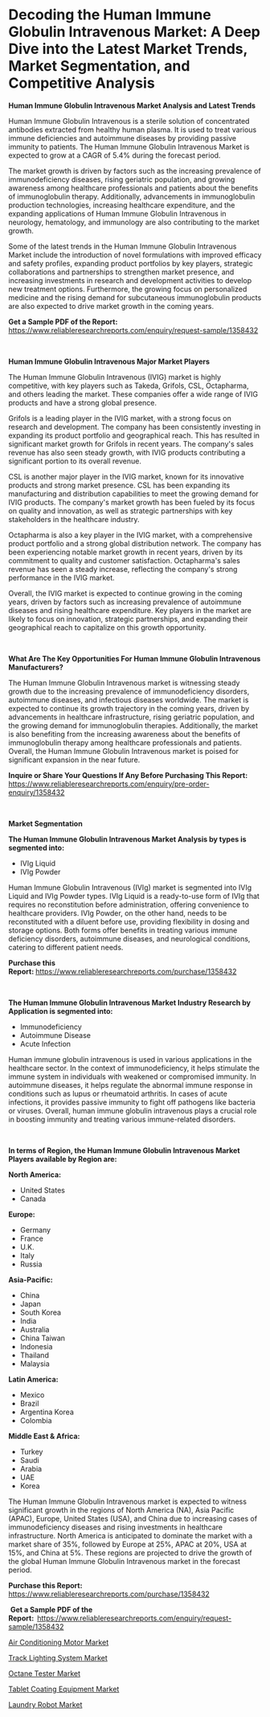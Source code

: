<p><h1>Decoding the Human Immune Globulin Intravenous Market: A Deep Dive into the Latest Market Trends, Market Segmentation, and Competitive Analysis</h1></p><p><strong>Human Immune Globulin Intravenous Market Analysis and Latest Trends</strong></p>
<p><p>Human Immune Globulin Intravenous is a sterile solution of concentrated antibodies extracted from healthy human plasma. It is used to treat various immune deficiencies and autoimmune diseases by providing passive immunity to patients. The Human Immune Globulin Intravenous Market is expected to grow at a CAGR of 5.4% during the forecast period. </p><p>The market growth is driven by factors such as the increasing prevalence of immunodeficiency diseases, rising geriatric population, and growing awareness among healthcare professionals and patients about the benefits of immunoglobulin therapy. Additionally, advancements in immunoglobulin production technologies, increasing healthcare expenditure, and the expanding applications of Human Immune Globulin Intravenous in neurology, hematology, and immunology are also contributing to the market growth.</p><p>Some of the latest trends in the Human Immune Globulin Intravenous Market include the introduction of novel formulations with improved efficacy and safety profiles, expanding product portfolios by key players, strategic collaborations and partnerships to strengthen market presence, and increasing investments in research and development activities to develop new treatment options. Furthermore, the growing focus on personalized medicine and the rising demand for subcutaneous immunoglobulin products are also expected to drive market growth in the coming years.</p></p>
<p><strong>Get a Sample PDF of the Report:&nbsp;</strong> <a href="https://www.reliableresearchreports.com/enquiry/request-sample/1358432">https://www.reliableresearchreports.com/enquiry/request-sample/1358432</a></p>
<p>&nbsp;</p>
<p><strong>Human Immune Globulin Intravenous Major Market Players</strong></p>
<p><p>The Human Immune Globulin Intravenous (IVIG) market is highly competitive, with key players such as Takeda, Grifols, CSL, Octapharma, and others leading the market. These companies offer a wide range of IVIG products and have a strong global presence. </p><p>Grifols is a leading player in the IVIG market, with a strong focus on research and development. The company has been consistently investing in expanding its product portfolio and geographical reach. This has resulted in significant market growth for Grifols in recent years. The company's sales revenue has also seen steady growth, with IVIG products contributing a significant portion to its overall revenue.</p><p>CSL is another major player in the IVIG market, known for its innovative products and strong market presence. CSL has been expanding its manufacturing and distribution capabilities to meet the growing demand for IVIG products. The company's market growth has been fueled by its focus on quality and innovation, as well as strategic partnerships with key stakeholders in the healthcare industry.</p><p>Octapharma is also a key player in the IVIG market, with a comprehensive product portfolio and a strong global distribution network. The company has been experiencing notable market growth in recent years, driven by its commitment to quality and customer satisfaction. Octapharma's sales revenue has seen a steady increase, reflecting the company's strong performance in the IVIG market.</p><p>Overall, the IVIG market is expected to continue growing in the coming years, driven by factors such as increasing prevalence of autoimmune diseases and rising healthcare expenditure. Key players in the market are likely to focus on innovation, strategic partnerships, and expanding their geographical reach to capitalize on this growth opportunity.</p></p>
<p>&nbsp;</p>
<p><strong>What Are The Key Opportunities For Human Immune Globulin Intravenous Manufacturers?</strong></p>
<p><p>The Human Immune Globulin Intravenous market is witnessing steady growth due to the increasing prevalence of immunodeficiency disorders, autoimmune diseases, and infectious diseases worldwide. The market is expected to continue its growth trajectory in the coming years, driven by advancements in healthcare infrastructure, rising geriatric population, and the growing demand for immunoglobulin therapies. Additionally, the market is also benefiting from the increasing awareness about the benefits of immunoglobulin therapy among healthcare professionals and patients. Overall, the Human Immune Globulin Intravenous market is poised for significant expansion in the near future.</p></p>
<p><strong>Inquire or Share Your Questions If Any Before Purchasing This Report:</strong> <a href="https://www.reliableresearchreports.com/enquiry/pre-order-enquiry/1358432">https://www.reliableresearchreports.com/enquiry/pre-order-enquiry/1358432</a></p>
<p>&nbsp;</p>
<p><strong>Market Segmentation</strong></p>
<p><strong>The Human Immune Globulin Intravenous Market Analysis by types is segmented into:</strong></p>
<p><ul><li>IVIg Liquid</li><li>IVIg Powder</li></ul></p>
<p><p>Human Immune Globulin Intravenous (IVIg) market is segmented into IVIg Liquid and IVIg Powder types. IVIg Liquid is a ready-to-use form of IVIg that requires no reconstitution before administration, offering convenience to healthcare providers. IVIg Powder, on the other hand, needs to be reconstituted with a diluent before use, providing flexibility in dosing and storage options. Both forms offer benefits in treating various immune deficiency disorders, autoimmune diseases, and neurological conditions, catering to different patient needs.</p></p>
<p><strong>Purchase this Report:&nbsp;</strong><a href="https://www.reliableresearchreports.com/purchase/1358432">https://www.reliableresearchreports.com/purchase/1358432</a></p>
<p>&nbsp;</p>
<p><strong>The Human Immune Globulin Intravenous Market Industry Research by Application is segmented into:</strong></p>
<p><ul><li>Immunodeficiency</li><li>Autoimmune Disease</li><li>Acute Infection</li></ul></p>
<p><p>Human immune globulin intravenous is used in various applications in the healthcare sector. In the context of immunodeficiency, it helps stimulate the immune system in individuals with weakened or compromised immunity. In autoimmune diseases, it helps regulate the abnormal immune response in conditions such as lupus or rheumatoid arthritis. In cases of acute infections, it provides passive immunity to fight off pathogens like bacteria or viruses. Overall, human immune globulin intravenous plays a crucial role in boosting immunity and treating various immune-related disorders.</p></p>
<p>&nbsp;</p>
<p><strong>In terms of Region, the Human Immune Globulin Intravenous Market Players available by Region are:</strong></p>
<p>
    <p> <strong> North America: </strong>
        <ul>
            <li>United States</li>
            <li>Canada</li>
        </ul>
        </p> 
    <p> <strong> Europe: </strong>
        <ul>
            <li>Germany</li>
            <li>France</li>
            <li>U.K.</li>
            <li>Italy</li>
            <li>Russia</li>
        </ul>
        </p> 
    <p> <strong> Asia-Pacific: </strong>
        <ul>
            <li>China</li>
            <li>Japan</li>
            <li>South Korea</li>
            <li>India</li>
            <li>Australia</li>
            <li>China Taiwan</li>
            <li>Indonesia</li>
            <li>Thailand</li>
            <li>Malaysia</li>
        </ul>
        </p> 
    <p> <strong> Latin America: </strong>
        <ul>
            <li>Mexico</li>
            <li>Brazil</li>
            <li>Argentina Korea</li>
            <li>Colombia</li>
        </ul>
        </p> 
    <p> <strong> Middle East & Africa: </strong>
        <ul>
            <li>Turkey</li>
            <li>Saudi</li>
            <li>Arabia</li>
            <li>UAE</li>
            <li>Korea</li>
        </ul>
    </p>
    </p>
<p><p>The Human Immune Globulin Intravenous market is expected to witness significant growth in the regions of North America (NA), Asia Pacific (APAC), Europe, United States (USA), and China due to increasing cases of immunodeficiency diseases and rising investments in healthcare infrastructure. North America is anticipated to dominate the market with a market share of 35%, followed by Europe at 25%, APAC at 20%, USA at 15%, and China at 5%. These regions are projected to drive the growth of the global Human Immune Globulin Intravenous market in the forecast period.</p></p>
<p><strong>Purchase this Report: </strong><a href="https://www.reliableresearchreports.com/purchase/1358432">https://www.reliableresearchreports.com/purchase/1358432</a></p>
<p>&nbsp;<strong>Get a Sample PDF of the Report:&nbsp;&nbsp;</strong><a href="https://www.reliableresearchreports.com/enquiry/request-sample/1358432">https://www.reliableresearchreports.com/enquiry/request-sample/1358432</a></p>
<p><strong></strong></p>
<p><p><a href="https://medium.com/@edenkrajcik/air-conditioning-motor-market-report-reveals-the-latest-trends-and-growth-opportunities-of-this-a8337b1d7a1e">Air Conditioning Motor Market</a></p><p><a href="https://medium.com/@edenkrajcik/track-lighting-system-market-report-reveals-the-latest-trends-and-growth-opportunities-of-this-8d513e8a1282">Track Lighting System Market</a></p><p><a href="https://medium.com/@edenkrajcik/octane-tester-market-research-report-its-history-and-forecast-2024-to-2031-ce28ebf07057">Octane Tester Market</a></p><p><a href="https://medium.com/@edenkrajcik/tablet-coating-equipment-market-analysis-its-cagr-market-segmentation-and-global-industry-adf67f50cb44">Tablet Coating Equipment Market</a></p><p><a href="https://medium.com/@edenkrajcik/laundry-robot-market-size-reveals-the-best-marketing-channels-in-global-industry-dfad86d8f90e">Laundry Robot Market</a></p></p>